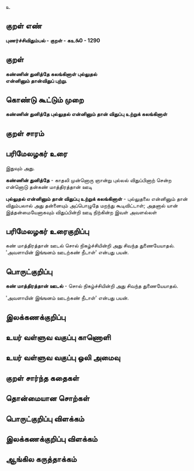 உ

## குறள் எண் 

**புணர்ச்சிவிதும்பல் - குறள் - கஉ௯0 - 1290**

## குறள் 

**கண்ணின் துனித்தே கலங்கினாள் புல்லுதல்  
என்னினும் தான்விதுப் புற்று.**

## கொண்டு கூட்டும் முறை

**கண்ணின் துனித்தே புல்லுதல் என்னினும் தான் விதுப்பு உற்றுக் கலங்கினாள்**

## குறள் சாரம் 


## பரிமேலழகர் உரை

இதுவும் அது. 

**கண்ணின் துனித்தே** - காதலி முன்னொரு ஞான்று புல்லல் விதுப்பினாற் சென்ற என்னொடு தன்கண் மாத்திரத்தான் ஊடி 

**புல்லுதல் என்னினும் தான் விதுப்பு உற்றுக் கலங்கினாள்** - புல்லுதலை என்னினும் தான் விதும்பலால் அது தன்னையும் அப்பொழுதே மறந்து கூடிவிட்டாள்; அதனால் யான் இத்தன்மையேனாகவும் விதுப்பின்றி ஊடி நிற்கின்ற இவள் அவளல்லள்

## பரிமேலழகர் உரைகுறிப்பு   

கண் மாத்திரத்தான் ஊடல் சொல் நிகழ்ச்சியின்றி அது சிவந்த துணையேயாதல். 'அவளாயின் இங்ஙனம் ஊடற்கண் நீடாள்' என்பது பயன்.

## பொருட்குறிப்பு 

**கண் மாத்திரத்தான் ஊடல்** - சொல் நிகழ்ச்சியின்றி அது சிவந்த துணையேயாதல். 

'அவளாயின் இங்ஙனம் ஊடற்கண் நீடாள்' என்பது பயன்.

## இலக்கணக்குறிப்பு  


## உயர் வள்ளுவ வகுப்பு காணொளி


## உயர் வள்ளுவ வகுப்பு ஒலி அமைவு 

 
## குறள் சார்ந்த கதைகள் 


## தொன்மையான சொற்கள்


## பொருட்குறிப்பு விளக்கம்


## இலக்கணக்குறிப்பு விளக்கம்


## ஆங்கில கருத்தாக்கம் 


